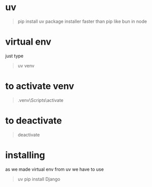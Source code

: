 # uv
> pip install uv
package installer faster than pip
like bun in node

# virtual env
just type
> uv venv

# to activate venv
> .venv\Scripts\activate
# to deactivate
> deactivate

# installing
as we made virtual env from uv we have to use
> uv pip install Django